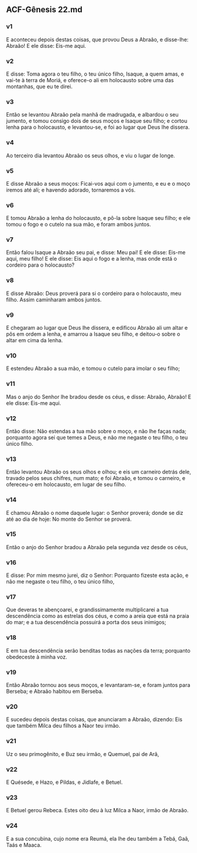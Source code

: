 ## ACF-Gênesis 22.md
### v1
 E aconteceu depois destas coisas, que provou Deus a Abraão, e disse-lhe: Abraão! E ele disse: Eis-me aqui.
### v2
 E disse: Toma agora o teu filho, o teu único filho, Isaque, a quem amas, e vai-te à terra de Moriá, e oferece-o ali em holocausto sobre uma das montanhas, que eu te direi.
### v3
 Então se levantou Abraão pela manhã de madrugada, e albardou o seu jumento, e tomou consigo dois de seus moços e Isaque seu filho; e cortou lenha para o holocausto, e levantou-se, e foi ao lugar que Deus lhe dissera.
### v4
 Ao terceiro dia levantou Abraão os seus olhos, e viu o lugar de longe.
### v5
 E disse Abraão a seus moços: Ficai-vos aqui com o jumento, e eu e o moço iremos até ali; e havendo adorado, tornaremos a vós.
### v6
 E tomou Abraão a lenha do holocausto, e pô-la sobre Isaque seu filho; e ele tomou o fogo e o cutelo na sua mão, e foram ambos juntos.
### v7
 Então falou Isaque a Abraão seu pai, e disse: Meu pai! E ele disse: Eis-me aqui, meu filho! E ele disse: Eis aqui o fogo e a lenha, mas onde está o cordeiro para o holocausto?
### v8
 E disse Abraão: Deus proverá para si o cordeiro para o holocausto, meu filho. Assim caminharam ambos juntos.
### v9
 E chegaram ao lugar que Deus lhe dissera, e edificou Abraão ali um altar e pôs em ordem a lenha, e amarrou a Isaque seu filho, e deitou-o sobre o altar em cima da lenha.
### v10
 E estendeu Abraão a sua mão, e tomou o cutelo para imolar o seu filho;
### v11
 Mas o anjo do Senhor lhe bradou desde os céus, e disse: Abraão, Abraão! E ele disse: Eis-me aqui.
### v12
 Então disse: Não estendas a tua mão sobre o moço, e não lhe faças nada; porquanto agora sei que temes a Deus, e não me negaste o teu filho, o teu único filho.
### v13
 Então levantou Abraão os seus olhos e olhou; e eis um carneiro detrás dele, travado pelos seus chifres, num mato; e foi Abraão, e tomou o carneiro, e ofereceu-o em holocausto, em lugar de seu filho.
### v14
 E chamou Abraão o nome daquele lugar: o Senhor proverá; donde se diz até ao dia de hoje: No monte do Senhor se proverá.
### v15
 Então o anjo do Senhor bradou a Abraão pela segunda vez desde os céus,
### v16
 E disse: Por mim mesmo jurei, diz o Senhor: Porquanto fizeste esta ação, e não me negaste o teu filho, o teu único filho,
### v17
 Que deveras te abençoarei, e grandissimamente multiplicarei a tua descendência como as estrelas dos céus, e como a areia que está na praia do mar; e a tua descendência possuirá a porta dos seus inimigos;
### v18
 E em tua descendência serão benditas todas as nações da terra; porquanto obedeceste à minha voz.
### v19
 Então Abraão tornou aos seus moços, e levantaram-se, e foram juntos para Berseba; e Abraão habitou em Berseba.
### v20
 E sucedeu depois destas coisas, que anunciaram a Abraão, dizendo: Eis que também Milca deu filhos a Naor teu irmão.
### v21
 Uz o seu primogênito, e Buz seu irmão, e Quemuel, pai de Arã,
### v22
 E Quésede, e Hazo, e Pildas, e Jidlafe, e Betuel.
### v23
 E Betuel gerou Rebeca. Estes oito deu à luz Milca a Naor, irmão de Abraão.
### v24
 E a sua concubina, cujo nome era Reumá, ela lhe deu também a Tebá, Gaã, Taás e Maaca.
